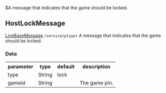 $A message that indicates that the game should be locked.
## HostLockMessage
<span class="extends"><a href="/enum/LiveBaseEvent">LiveBaseMessage</a></span>
<span class="channel"><code>/service/player</code></span>
A message that indicates that the game should be locked.

### Data
<table>
  <tr>
    <th>parameter</th>
    <th>type</th>
    <th>default</th>
    <th>description</th>
  </tr>
  <tr>
    <td>type</td>
    <td>String</td>
    <td>lock</td>
    <td></td>
  </tr>
  <tr>
    <td>gameid</td>
    <td>String</td>
    <td></td>
    <td>The game pin.</td>
  </tr>
</table>
